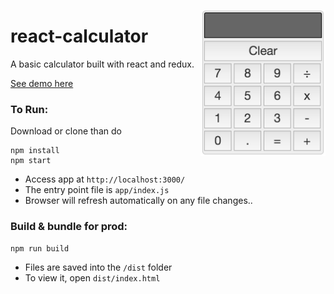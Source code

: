 [<img src="/docs/screenshot.png" align="right" alt="React Calculator Demo" width="200px">](https://pheintzelman.github.io/react-calculator/)
# react-calculator
A basic calculator built with react and redux. 

[See demo here](https://pheintzelman.github.io/react-calculator/) 

### To Run:
Download or clone than do

```
npm install
npm start
```

* Access app at `http://localhost:3000/`
* The entry point file is `app/index.js`
* Browser will refresh automatically on any file changes..


### Build & bundle for prod:
```
npm run build
```

* Files are saved into the `/dist` folder
* To view it, open `dist/index.html`